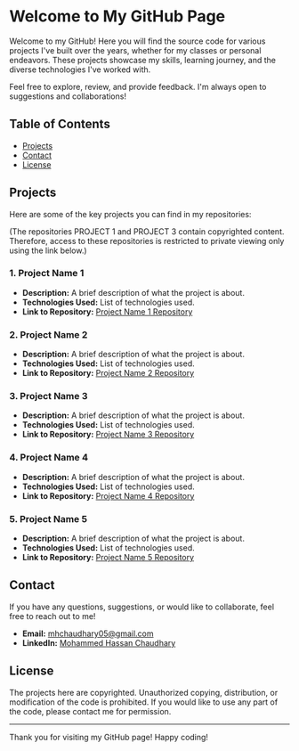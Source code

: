 # Welcome to My GitHub Page

Welcome to my GitHub! Here you will find the source code for various projects I've built over the years, whether for my classes or personal endeavors. These projects showcase my skills, learning journey, and the diverse technologies I've worked with.

Feel free to explore, review, and provide feedback. I'm always open to suggestions and collaborations!

## Table of Contents

- [Projects](#projects)
- [Contact](#contact)
- [License](#license)

## Projects

Here are some of the key projects you can find in my repositories:

(The repositories PROJECT 1 and PROJECT 3 contain copyrighted content. Therefore, access to these repositories is restricted to private viewing only using the link below.)

### 1. **Project Name 1**
- **Description:** A brief description of what the project is about.
- **Technologies Used:** List of technologies used.
- **Link to Repository:** [Project Name 1 Repository](https://gitfront.io/r/mhchaudh/ZeKFzcKQBuAG/Project-1.git)

### 2. **Project Name 2**
- **Description:** A brief description of what the project is about.
- **Technologies Used:** List of technologies used.
- **Link to Repository:** [Project Name 2 Repository](https://github.com/mhchaudh/Project-2.git)

### 3. **Project Name 3**
- **Description:** A brief description of what the project is about.
- **Technologies Used:** List of technologies used.
- **Link to Repository:** [Project Name 3 Repository](https://gitfront.io/r/mhchaudh/oVhCxAVoLUCh/Project-3/)

### 4. **Project Name 4**
- **Description:** A brief description of what the project is about.
- **Technologies Used:** List of technologies used.
- **Link to Repository:** [Project Name 4 Repository](https://github.com/mhchaudh/Project-4.git)

### 5. **Project Name 5**
- **Description:** A brief description of what the project is about.
- **Technologies Used:** List of technologies used.
- **Link to Repository:** [Project Name 5 Repository](https://github.com/mhchaudh/Project-5.git)




## Contact

If you have any questions, suggestions, or would like to collaborate, feel free to reach out to me!

- **Email:** mhchaudhary05@gmail.com
- **LinkedIn:** [Mohammed Hassan Chaudhary](https://www.linkedin.com/in/mhchaudhary05/)

## License

The projects here are copyrighted. Unauthorized copying, distribution, or modification of the code is prohibited. If you would like to use any part of the code, please contact me for permission.

---

Thank you for visiting my GitHub page! Happy coding!
